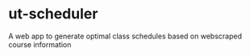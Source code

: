 # ut-scheduler
A web app to generate optimal class schedules based on webscraped course information
